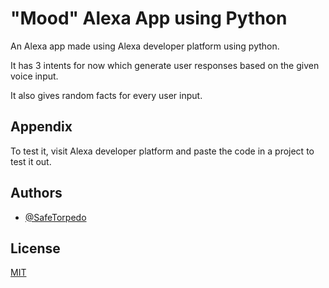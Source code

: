 
# "Mood" Alexa App using Python

An Alexa app made using Alexa developer platform using python.

It has 3 intents for now which generate user responses based on the given voice input.

It also gives random facts for every user input.

## Appendix

To test it, visit Alexa developer platform and paste the code in a project to test it out.


## Authors

- [@SafeTorpedo](https://github.com/SafeTorpedo/AlexaTest-2)


## License

[MIT](https://choosealicense.com/licenses/mit/)

